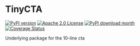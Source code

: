 # TinyCTA

[![PyPI version](https://badge.fury.io/py/tinycta.svg)](https://badge.fury.io/py/tinycta)
[![Apache 2.0 License](https://img.shields.io/badge/License-APACHEv2-brightgreen.svg)](https://github.com/tschm/tinycta/blob/master/LICENSE)
[![PyPI download month](https://img.shields.io/pypi/dm/tinycta.svg)](https://pypi.python.org/pypi/tinycta/)
[![Coverage Status](https://coveralls.io/repos/github/tschm/tinycta/badge.png?branch=main)](https://coveralls.io/github/tschm/tinycta?branch=main)

Underlying package for the 10-line cta
